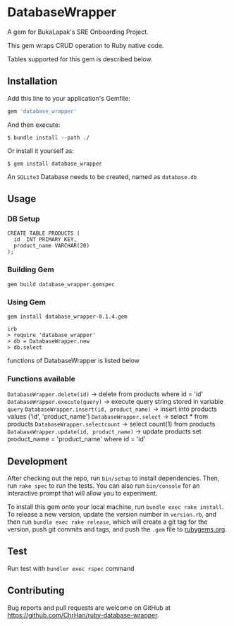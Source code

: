 # DatabaseWrapper

A gem for BukaLapak's SRE Onboarding Project.

This gem wraps CRUD operation to Ruby native code.

Tables supported for this gem is described below.

## Installation

Add this line to your application's Gemfile:

```ruby
gem 'database_wrapper'
```

And then execute:

    $ bundle install --path ./

Or install it yourself as:

    $ gem install database_wrapper

An `SQLite3` Database needs to be created, named as `database.db` 

## Usage

### DB Setup

    CREATE TABLE PRODUCTS (
      id  INT PRIMARY KEY,
      product_name VARCHAR(20)
    );

### Building Gem

    gem build database_wrapper.gemspec

### Using Gem

    gem install database_wrapper-0.1.4.gem

    irb
    > require 'database_wrapper'
    > db = DatabaseWrapper.new
    > db.select

functions of DatabaseWrapper is listed below

### Functions available

`DatabaseWrapper.delete(id)` -> delete from products where id = 'id'
`DatabaseWrapper.execute(query)` -> execute query string stored in variable `query` 
`DatabaseWrapper.insert(id, product_name)` -> insert into products values ('id', 'product_name')
`DatabaseWrapper.select` -> select * from products
`DatabaseWrapper.selectcount` -> select count(1) from products
`DatabaseWrapper.update(id, product_name)` -> update products set product_name = 'product_name' where id = 'id'

## Development

After checking out the repo, run `bin/setup` to install dependencies. Then, run `rake spec` to run the tests. You can also run `bin/console` for an interactive prompt that will allow you to experiment.

To install this gem onto your local machine, run `bundle exec rake install`. To release a new version, update the version number in `version.rb`, and then run `bundle exec rake release`, which will create a git tag for the version, push git commits and tags, and push the `.gem` file to [rubygems.org](https://rubygems.org).

## Test

Run test with `bundler exec rspec` command

## Contributing

Bug reports and pull requests are welcome on GitHub at https://github.com/ChrHan/ruby-database-wrapper.
